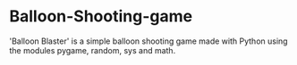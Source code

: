 # Balloon-Shooting-game
'Balloon Blaster' is a simple balloon shooting game made with Python using the modules pygame, random, sys and math.
